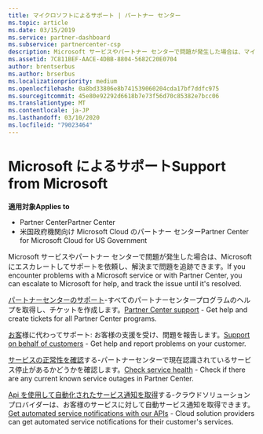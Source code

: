 ```yaml
---
title: マイクロソフトによるサポート | パートナー センター
ms.topic: article
ms.date: 03/15/2019
ms.service: partner-dashboard
ms.subservice: partnercenter-csp
description: Microsoft サービスやパートナー センターで問題が発生した場合は、マイクロソフトにエスカレートしてサポートを依頼し、解決まで問題を追跡できます。
ms.assetid: 7C811BEF-AACE-4DBB-8804-5682C20E0704
author: brentserbus
ms.author: brserbus
ms.localizationpriority: medium
ms.openlocfilehash: 0a8bd33806e8b741539060204cda17bf7ddfc975
ms.sourcegitcommit: 45e80e92292d6618b7e73f56d70c85382e7bcc06
ms.translationtype: MT
ms.contentlocale: ja-JP
ms.lasthandoff: 03/10/2020
ms.locfileid: "79023464"
---
```

# <a name="support-from-microsoft"></a><span data-ttu-id="4e66d-103">Microsoft によるサポート</span><span class="sxs-lookup"><span data-stu-id="4e66d-103">Support from Microsoft</span></span>

<span data-ttu-id="4e66d-104">**適用対象**</span><span class="sxs-lookup"><span data-stu-id="4e66d-104">**Applies to**</span></span>

-  <span data-ttu-id="4e66d-105">Partner Center</span><span class="sxs-lookup"><span data-stu-id="4e66d-105">Partner Center</span></span>
-  <span data-ttu-id="4e66d-106">米国政府機関向け Microsoft Cloud のパートナー センター</span><span class="sxs-lookup"><span data-stu-id="4e66d-106">Partner Center for Microsoft Cloud for US Government</span></span>


<span data-ttu-id="4e66d-107">Microsoft サービスやパートナー センターで問題が発生した場合は、Microsoft にエスカレートしてサポートを依頼し、解決まで問題を追跡できます。</span><span class="sxs-lookup"><span data-stu-id="4e66d-107">If you encounter problems with a Microsoft service or with Partner Center, you can escalate to Microsoft for help, and track the issue until it's resolved.</span></span>

<span data-ttu-id="4e66d-108">[パートナーセンターのサポート](report-problems-with-partner-center.md)-すべてのパートナーセンタープログラムのヘルプを取得し、チケットを作成します。</span><span class="sxs-lookup"><span data-stu-id="4e66d-108">[Partner Center support](report-problems-with-partner-center.md) - Get help and create tickets for all Partner Center programs.</span></span>

<span data-ttu-id="4e66d-109">[お客](report-problems-on-behalf-of-a-customer.md)様に代わってサポート: お客様の支援を受け、問題を報告します。</span><span class="sxs-lookup"><span data-stu-id="4e66d-109">[Support on behalf of customers](report-problems-on-behalf-of-a-customer.md) - Get help and report problems on your customer.</span></span>

<span data-ttu-id="4e66d-110">[サービスの正常性を確認](check-service-health.md)する-パートナーセンターで現在認識されているサービス停止があるかどうかを確認します。</span><span class="sxs-lookup"><span data-stu-id="4e66d-110">[Check service health](check-service-health.md) - Check if there are any current known service outages in Partner Center.</span></span>

<span data-ttu-id="4e66d-111">[Api を使用して自動化されたサービス通知を取得](get-automated-service-notifications-with-our-apis.md)する-クラウドソリューションプロバイダーは、お客様のサービスに対して自動サービス通知を取得できます。</span><span class="sxs-lookup"><span data-stu-id="4e66d-111">[Get automated service notifications with our APIs](get-automated-service-notifications-with-our-apis.md) - Cloud solution providers can get automated service notifications for their customer's services.</span></span>


 

 



